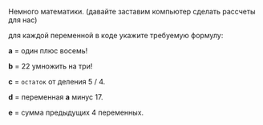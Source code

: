 Немного математики.
(давайте заставим компьютер сделать рассчеты для нас)

для каждой переменной в коде укажите требуемую формулу:

**а** = один плюс восемь!

**b** = 22 умножить на три!

**с** = `остаток` от деления 5 / 4.

**d** = переменная **a** минус 17.

**e** = сумма предыдущих 4 переменных.

